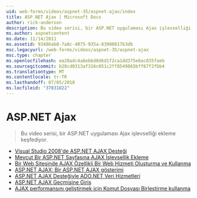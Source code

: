 ```yaml
---
uid: web-forms/videos/aspnet-35/aspnet-ajax/index
title: ASP.NET Ajax | Microsoft Docs
author: rick-anderson
description: Bu video serisi, bir ASP.NET uygulaması Ajax işlevselliği ekleme keşfediyor.
ms.author: aspnetcontent
ms.date: 11/14/2011
ms.assetid: 93486ab8-7a8c-4075-935a-83900817b3db
msc.legacyurl: /web-forms/videos/aspnet-35/aspnet-ajax
msc.type: chapter
ms.openlocfilehash: ea20adc4a8ebbd8d6d1f2ca1dd375e6ac835faeb
ms.sourcegitcommit: b28cd0313af316c051c2ff8549865bff67f2fbb4
ms.translationtype: MT
ms.contentlocale: tr-TR
ms.lasthandoff: 07/05/2018
ms.locfileid: "37831822"
---
```

<a name="aspnet-ajax"></a>ASP.NET Ajax
====================
> Bu video serisi, bir ASP.NET uygulaması Ajax işlevselliği ekleme keşfediyor.


- [Visual Studio 2008'de ASP.NET AJAX Desteği](aspnet-ajax-support-in-visual-studio-2008.md)
- [Mevcut Bir ASP.NET Sayfasına AJAX İşlevsellik Ekleme](adding-ajax-functionality-to-an-existing-aspnet-page.md)
- [Bir Web Sitesinde AJAX Özellikli Bir Web Hizmeti Oluşturma ve Kullanma](creating-and-using-an-ajax-enabled-web-service-in-a-web-site.md)
- [ASP.NET AJAX: Bir ASP.NET AJAX gösterimi](aspnet-ajax-a-demonstration-of-aspnet-ajax.md)
- [ASP.NET AJAX Desteğiyle ADO.NET Veri Hizmetleri](adonet-data-services-with-aspnet-ajax-support.md)
- [ASP.NET AJAX Geçmişine Giriş](introduction-to-aspnet-ajax-history.md)
- [AJAX performansını geliştirmek için Komut Dosyası Birleştirme kullanma](using-script-combining-to-improve-ajax-performance.md)
